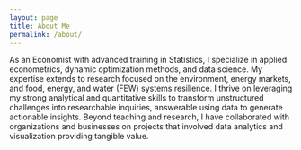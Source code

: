 ```yaml
---
layout: page
title: About Me
permalink: /about/
---
```


As an Economist with advanced training in Statistics, I specialize in applied econometrics, dynamic optimization methods, and data science. My expertise extends to research focused on the environment, energy markets, and food, energy, and water (FEW) systems resilience. I thrive on leveraging my strong analytical and quantitative skills to transform unstructured challenges into researchable inquiries, answerable using data to generate actionable insights. Beyond teaching and research, I have collaborated with organizations and businesses on projects that involved data analytics and visualization providing tangible value. 




